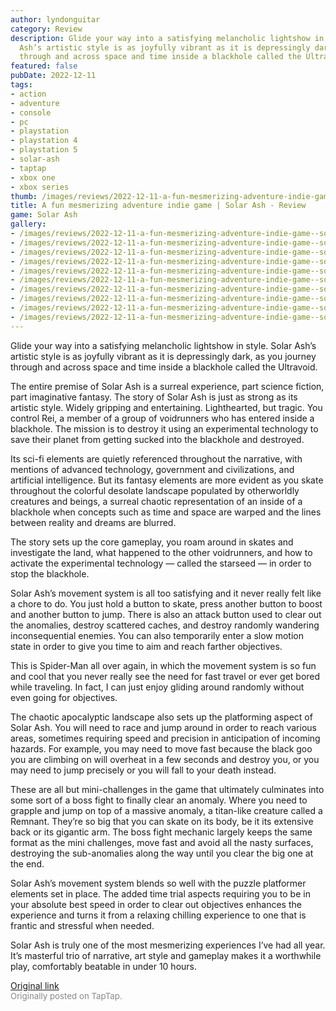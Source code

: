 ```yaml
---
author: lyndonguitar
category: Review
description: Glide your way into a satisfying melancholic lightshow in style. Solar
  Ash’s artistic style is as joyfully vibrant as it is depressingly dark, as you journey
  through and across space and time inside a blackhole called the Ultravoid.
featured: false
pubDate: 2022-12-11
tags:
- action
- adventure
- console
- pc
- playstation
- playstation 4
- playstation 5
- solar-ash
- taptap
- xbox one
- xbox series
thumb: /images/reviews/2022-12-11-a-fun-mesmerizing-adventure-indie-game--solar-ash---review-0.avif
title: A fun mesmerizing adventure indie game | Solar Ash - Review
game: Solar Ash
gallery:
- /images/reviews/2022-12-11-a-fun-mesmerizing-adventure-indie-game--solar-ash---review-0.avif
- /images/reviews/2022-12-11-a-fun-mesmerizing-adventure-indie-game--solar-ash---review-1.avif
- /images/reviews/2022-12-11-a-fun-mesmerizing-adventure-indie-game--solar-ash---review-2.avif
- /images/reviews/2022-12-11-a-fun-mesmerizing-adventure-indie-game--solar-ash---review-3.avif
- /images/reviews/2022-12-11-a-fun-mesmerizing-adventure-indie-game--solar-ash---review-4.avif
- /images/reviews/2022-12-11-a-fun-mesmerizing-adventure-indie-game--solar-ash---review-5.avif
- /images/reviews/2022-12-11-a-fun-mesmerizing-adventure-indie-game--solar-ash---review-6.avif
- /images/reviews/2022-12-11-a-fun-mesmerizing-adventure-indie-game--solar-ash---review-7.avif
- /images/reviews/2022-12-11-a-fun-mesmerizing-adventure-indie-game--solar-ash---review-8.avif
- /images/reviews/2022-12-11-a-fun-mesmerizing-adventure-indie-game--solar-ash---review-9.avif
---
```

Glide your way into a satisfying melancholic lightshow in style. Solar Ash’s artistic style is as joyfully vibrant as it is depressingly dark, as you journey through and across space and time inside a blackhole called the Ultravoid.

The entire premise of Solar Ash is a surreal experience, part science fiction, part imaginative fantasy. The story of Solar Ash is just as strong as its artistic style. Widely gripping and entertaining. Lighthearted, but tragic. You control Rei, a member of a group of voidrunners who has entered inside a blackhole. The mission is to destroy it using an experimental technology to save their planet from getting sucked into the blackhole and destroyed.

Its sci-fi elements are quietly referenced throughout the narrative, with mentions of advanced technology, government and civilizations, and artificial intelligence. But its fantasy elements are more evident as you skate throughout the colorful desolate landscape populated by otherworldly creatures and beings, a surreal chaotic representation of an inside of a blackhole when concepts such as time and space are warped and the lines between reality and dreams are blurred.

The story sets up the core gameplay, you roam around in skates and investigate the land, what happened to the other voidrunners, and how to activate the experimental technology — called the starseed — in order to stop the blackhole.

Solar Ash’s movement system is all too satisfying and it never really felt like a chore to do. You just hold a button to skate, press another button to boost and another button to jump. There is also an attack button used to clear out the anomalies, destroy scattered caches, and destroy randomly wandering inconsequential enemies. You can also temporarily enter a slow motion state in order to give you time to aim and reach farther objectives.

This is Spider-Man all over again, in which the movement system is so fun and cool that you never really see the need for fast travel or ever get bored while traveling. In fact, I can just enjoy gliding around randomly without even going for objectives.

The chaotic apocalyptic landscape also sets up the platforming aspect of Solar Ash. You will need to race and jump around in order to reach various areas, sometimes requiring speed and precision in anticipation of incoming hazards. For example, you may need to move fast because the black goo you are climbing on will overheat in a few seconds and destroy you, or you may need to jump precisely or you will fall to your death instead.

These are all but mini-challenges in the game that ultimately culminates into some sort of a boss fight to finally clear an anomaly. Where you need to grapple and jump on top of a massive anomaly, a titan-like creature called a Remnant. They’re so big that you can skate on its body, be it its extensive back or its gigantic arm. The boss fight mechanic largely keeps the same format as the mini challenges, move fast and avoid all the nasty surfaces, destroying the sub-anomalies along the way until you clear the big one at the end.

Solar Ash’s movement system blends so well with the puzzle platformer elements set in place. The added time trial aspects requiring you to be in your absolute best speed in order to clear out objectives enhances the experience and turns it from a relaxing chilling experience to one that is frantic and stressful when needed.

Solar Ash is truly one of the most mesmerizing experiences I’ve had all year. It’s masterful trio of narrative, art style and gameplay makes it a worthwhile play, comfortably beatable in under 10 hours.

[Original link](https://www.taptap.io/post/3689574)<br><span style="font-size: 0.95em; color: #888;">Originally posted on TapTap.</span>